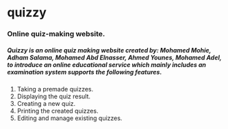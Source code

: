 # quizzy
### Online quiz-making website.
##### Quizzy is an online quiz making website created by: Mohamed Mohie, Adham Salama, Mohamed Abd Elnasser, Ahmed Younes, Mohamed Adel, to introduce an online educational service which mainly includes an examination system supports the following features.

1. Taking a premade quizzes.
1. Displaying the quiz result.
1. Creating a new quiz.
1. Printing the created quizzes.
1. Editing and manage existing quizzes.